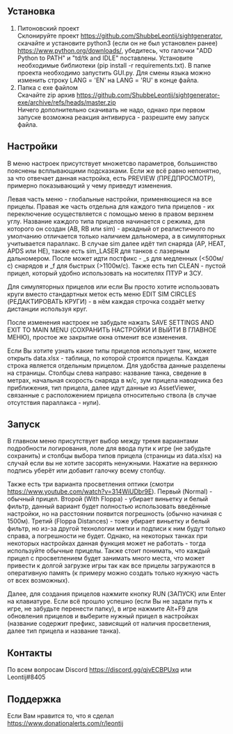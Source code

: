 Установка
---------

1) Питоновский проект\
Склонируйте проект https://github.com/ShubbeLeontij/sightgenerator, скачайте и установите python3 (если он не был установлен ранее) https://www.python.org/downloads/, убедитесь, что галочки "ADD Python to PATH" и "td/tk and IDLE" поставлены. 
Установите необходимые библиотеки (pip install -r requirements.txt).
В папке проекта необходимо запустить GUI.py. Для смены языка можно изменить строку LANG = 'EN' на LANG = 'RU' в конце файла.
2) Папка с exe файлом\
Скачайте zip архив https://github.com/ShubbeLeontij/sightgenerator-exe/archive/refs/heads/master.zip \
Ничего дополнительно скачивать не надо, однако при первом запуске возможна реакция антивируса - разрешите ему запуск файла.

Настройки
---------

В меню настроек присутствует множетсво параметров, большинство пояснены всплывающими подсказками. 
Если же всё равно непонятно, за что отвечает данная настройка, есть PREVIEW (ПРЕДПРОСМОТР), примерно показывающий у чему приведут изменения.

Левая часть меню - глобальные настройки, применяющиеся на все прицелы.
Правая же часть отдельна для каждого типа прицелов - их переключение осуществляется с помощью меню в правом верхнем углу.
Название каждого типа прицелов начинается с режима, для которого он создан (AB, RB или sim) - аркадный от реалистичного по умолчанию отличается только наличием дальномера, а в симуляторных учитывается параллакс.
В случае sim далее идёт тип снаряда (AP, HEAT, APDS или HE), также есть sim_LASER для танков с лазерным дальномером.
После может идти постфикс - _s для медленных (<500м/с) снарядов и _f для быстрых (>1100м/с).
Также есть тип CLEAN - пустой прицел, который удобно использовать на носителях ПТУР и ЗСУ.

Для симуляторных прицелов или если Вы просто хотите использовать круги вместо стандартных меток есть меню EDIT SIM CIRCLES (РЕДАКТИРОВАТЬ КРУГИ) - в нём каждая строчка создаёт метку дистанции используя круг.

После изменения настроек не забудьте нажать SAVE SETTINGS AND EXIT TO MAIN MENU (СОХРАНИТЬ НАСТРОЙКИ И ВЫЙТИ В ГЛАВНОЕ МЕНЮ), простое же закрытие окна отменит все изменения.

Если Вы хотите узнать какие типы прицелов использует танк, можете открыть data.xlsx - таблица, по которой строятся прицелы. Каждая строка является отдельным прицелом. Для удобства данные разделены на страницы.
Столбцы слева направо: название танка, сведение в метрах, начальная скорость снаряда в м/с, зум прицела наводчика без приближения, тип прицела, далее идут данные из AssetViewer, связанные с расположением прицела относительно ствола (в случае отсутствия параллакса - нули).

Запуск
------

В главном меню присутствует выбор между тремя вариантами подробности логирования, поле для ввода пути к игре (не забудьте сохранить) и столбцы выбора типов прицела (страницы из data.xlsx) на случай если вы не хотите засорять ненужными. Нажатие на верхнюю подпись уберёт или добавит галочку всему столбцу.

Также есть три варианта просветления оптики (смотри https://www.youtube.com/watch?v=314WiUDbr9E).
Первый (Normal) - обычный прицел.
Второй (With Floppa) - убирает виньетку и белый фильтр, данный вариант будет полностью использовать введённые настройки, но на расстоянии появится погрешность (обычно начиная с 1500м).
Третий (Floppa Distances) - тоже убирает виньетку и белый фильтр, но из-за другой технологии метки и подписи к ним будут только справа, а погрешности не будет.
Однако, на некоторых танках при некоторых настройках данная функция может не работать - тогда используйте обычные прицелы.
Также стоит понимать, что каждый прицел с просветлением будет занимать много места, что может привести к долгой загрузке игры так как все прицелы загружаются в оперативную память (к примеру можно создать только нужную часть от всех возможных).

Далее, для создания прицелов нажмите кнопку RUN (ЗАПУСК) или Enter на клавиатуре.
Если всё прошло успешно (если Вы не задали путь к игре, не забудьте перенести папку), в игре нажмите Alt+F9 для обновления прицелов и выберите нужный прицел в настройках (название содержит префикс, зависящий от наличия просветления, далее тип прицела и название танка).

Контакты
--------

По всем вопросам Discord https://discord.gg/qjvECBPUxq или Leontij#8405

Поддержка
---------

Если Вам нравится то, что я сделал https://www.donationalerts.com/r/leontij
